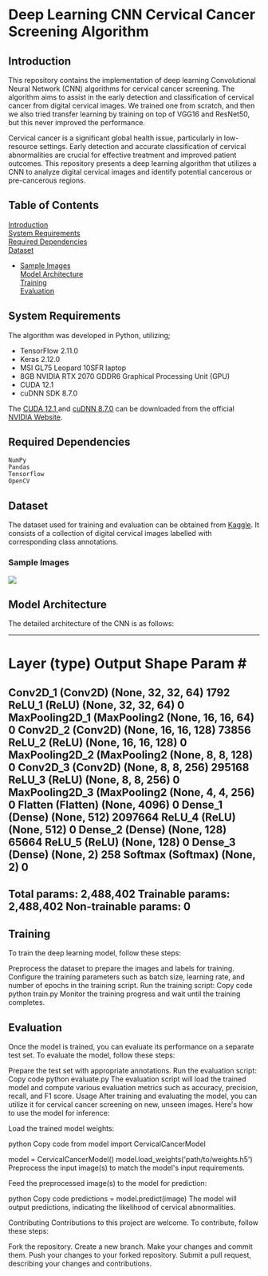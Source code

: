 # Deep Learning CNN Cervical Cancer Screening Algorithm

## Introduction

This repository contains the implementation of deep learning Convolutional Neural Network (CNN) algorithms for cervical cancer screening. The algorithm aims to assist in the early detection and classification of cervical cancer from digital cervical images. We trained one from scratch, and then we also tried transfer learning by training on top of VGG16 and ResNet50, but this never improved the performance. 

Cervical cancer is a significant global health issue, particularly in low-resource settings. Early detection and accurate classification of cervical abnormalities are crucial for effective treatment and improved patient outcomes. This repository presents a deep learning algorithm that utilizes a CNN to analyze digital cervical images and identify potential cancerous or pre-cancerous regions.


## Table of Contents

[Introduction](https://github.com/mirugwe1/Cervical_Cancer_Screening#introduction)\
[System Requirements](https://github.com/mirugwe1/Cervical_Cancer_Screening#system-requirements)\
[Required Dependencies](https://github.com/mirugwe1/Cervical_Cancer_Screening/tree/master#required-dependencies)\
[Dataset](https://github.com/mirugwe1/Cervical_Cancer_Screening#dataset)
* [Sample Images](https://github.com/mirugwe1/Cervical_Cancer_Screening#sample-images)\
[Model Architecture](https://github.com/mirugwe1/Cervical_Cancer_Screening#model-architecture)\
[Training](https://github.com/mirugwe1/Cervical_Cancer_Screening#training)\
[Evaluation](https://github.com/mirugwe1/Cervical_Cancer_Screening#evaluation)



## System Requirements
The algorithm was developed in Python, utilizing;
 - TensorFlow 2.11.0 
 - Keras 2.12.0  
 - MSI GL75 Leopard 10SFR laptop 
 -  8GB NVIDIA RTX 2070 GDDR6 Graphical Processing Unit (GPU) 
 -  CUDA 12.1 
 - cuDNN SDK 8.7.0 
 
 The [CUDA 12.1 ](https://developer.download.nvidia.com/compute/cuda/12.1.1/network_installers/cuda_12.1.1_windows_network.exe) and [cuDNN 8.7.0](https://developer.nvidia.com/rdp/cudnn-archive#a-collapse870-118) can be downloaded  from the official [NVIDIA Website](https://developer.nvidia.com/cuda-downloads?target_os=Windows&target_arch=x86_64&target_version=10&target_type=exe_local).


## Required Dependencies

```
NumPy
Pandas
Tensorflow
OpenCV
```


## Dataset
The dataset used for training and evaluation can be obtained from [Kaggle](https://www.kaggle.com/c/intel-mobileodt-cervical-cancer-screening/data). It consists of a collection of digital cervical images labelled with corresponding class annotations.

### Sample Images
![](https://github.com/mirugwe1/Cervical_Cancer_Screening/blob/master/visuals/sample.jpg)


## Model Architecture

The detailed architecture of the CNN is as follows:


---------------------------------------------------
Layer (type)                Output Shape       Param #
===================================================
Conv2D_1 (Conv2D)            (None, 32, 32, 64)  1792
ReLU_1 (ReLU)               (None, 32, 32, 64)  0
MaxPooling2D_1 (MaxPooling2 (None, 16, 16, 64)  0
Conv2D_2 (Conv2D)            (None, 16, 16, 128) 73856
ReLU_2 (ReLU)               (None, 16, 16, 128) 0
MaxPooling2D_2 (MaxPooling2 (None, 8, 8, 128)   0
Conv2D_3 (Conv2D)            (None, 8, 8, 256)   295168
ReLU_3 (ReLU)               (None, 8, 8, 256)   0
MaxPooling2D_3 (MaxPooling2 (None, 4, 4, 256)   0
Flatten (Flatten)            (None, 4096)        0
Dense_1 (Dense)              (None, 512)         2097664
ReLU_4 (ReLU)               (None, 512)         0
Dense_2 (Dense)              (None, 128)         65664
ReLU_5 (ReLU)               (None, 128)         0
Dense_3 (Dense)              (None, 2)           258
Softmax (Softmax)            (None, 2)           0
---------------------------------------------------
Total params: 2,488,402
Trainable params: 2,488,402
Non-trainable params: 0
---------------------------------------------------

## Training
To train the deep learning model, follow these steps:

Preprocess the dataset to prepare the images and labels for training.
Configure the training parameters such as batch size, learning rate, and number of epochs in the training script.
Run the training script:
Copy code
python train.py
Monitor the training progress and wait until the training completes.


## Evaluation
Once the model is trained, you can evaluate its performance on a separate test set. To evaluate the model, follow these steps:

Prepare the test set with appropriate annotations.
Run the evaluation script:
Copy code
python evaluate.py
The evaluation script will load the trained model and compute various evaluation metrics such as accuracy, precision, recall, and F1 score.
Usage
After training and evaluating the model, you can utilize it for cervical cancer screening on new, unseen images. Here's how to use the model for inference:

Load the trained model weights:

python
Copy code
from model import CervicalCancerModel

model = CervicalCancerModel()
model.load_weights('path/to/weights.h5')
Preprocess the input image(s) to match the model's input requirements.

Feed the preprocessed image(s) to the model for prediction:

python
Copy code
predictions = model.predict(image)
The model will output predictions, indicating the likelihood of cervical abnormalities.

Contributing
Contributions to this project are welcome. To contribute, follow these steps:

Fork the repository.
Create a new branch.
Make your changes and commit them.
Push your changes to your forked repository.
Submit a pull request, describing your changes and contributions.